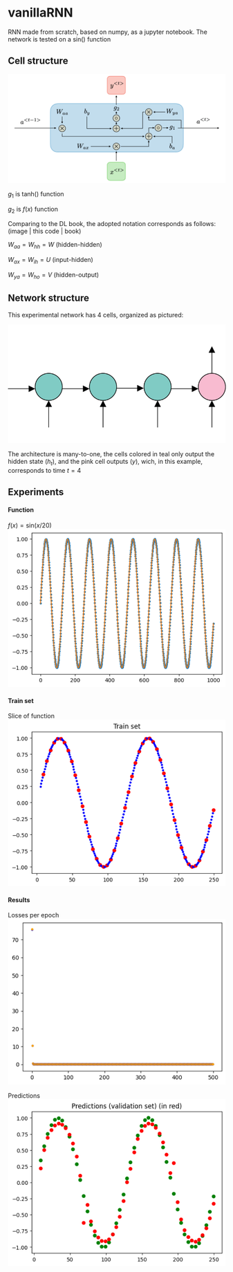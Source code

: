 # vanillaRNN
RNN made from scratch, based on numpy, as a jupyter notebook. The network is tested on a $\textrm{sin}()$ function
## Cell structure
<img src="description-block-rnn-ltr.png" alt="rnn" width="750"/>

$g_1$ is $\textrm{tanh}()$ function

$g_2$ is $f(x)$ function

Comparing to the DL book, the adopted notation corresponds as follows: (image | this code | book)

$W_{aa} = W_{hh} = W$ (hidden-hidden)

$W_{ax} = W_{ih} = U$ (input-hidden)

$W_{ya} = W_{ho} = V$ (hidden-output)

## Network structure
This experimental network has 4 cells, organized as pictured:

![](architecture.svg)

The architecture is many-to-one, the cells colored in teal only output the hidden state ($h_t$), and the pink cell outputs ($y$), wich, in this example, corresponds to time $t=4$
## Experiments
#### Function
$f(x)=\textrm{sin}(x/20)$
![](experiment_pictures/graph_sin.png)
#### Train set
Slice of function
![](experiment_pictures/graph_train_set.png)
#### Results
Losses per epoch
![](experiment_pictures/graph_losses.png)

Predictions
![](experiment_pictures/graph_predictions.png)